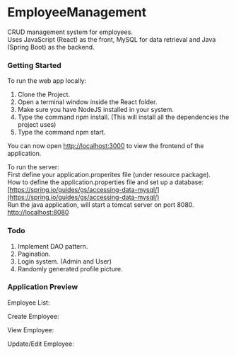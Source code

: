 # EmployeeManagement

CRUD management system for employees.  
Uses JavaScript (React) as the front, MySQL for data retrieval and Java (Spring Boot) as the backend.

### Getting Started
To run the web app locally:  
1. Clone the Project.  
2. Open a terminal window inside the React folder.
3. Make sure you have NodeJS installed in your system.
4. Type the command npm install. (This will install all the dependencies the project uses)  
5. Type the command npm start.

You can now open [http://localhost:3000](http://localhost:3000) to view the frontend of the application.

To run the server:  
First define your application.properites file (under resource package).  
How to define the application.properties file and set up a database: [https://spring.io/guides/gs/accessing-data-mysql/](https://spring.io/guides/gs/accessing-data-mysql/)  
Run the java application, will start a tomcat server on port 8080. [http://localhost:8080](http://localhost:8080)


### Todo
1. Implement DAO pattern.
2. Pagination.
3. Login system. (Admin and User)
4. Randomly generated profile picture.


### Application Preview

Employee List:

Create Employee:

View Employee:

Update/Edit Employee:
